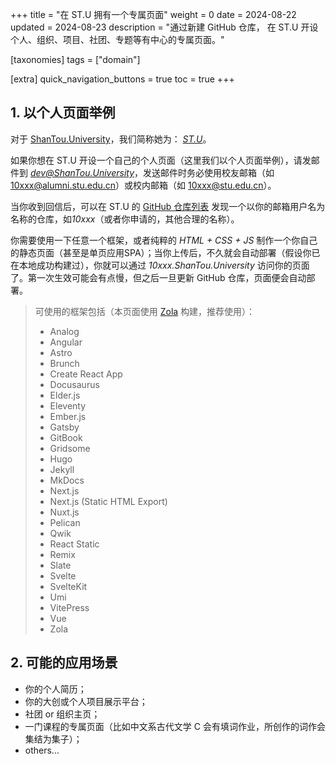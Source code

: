 +++
title = "在 ST.U 拥有一个专属页面"
weight = 0
date = 2024-08-22
updated = 2024-08-23
description = "通过新建 GitHub 仓库， 在 ST.U 开设个人、组织、项目、社团、专题等有中心的专属页面。"

[taxonomies]
tags = ["domain"]

[extra]
quick_navigation_buttons = true
toc = true
+++


## 1. 以个人页面举例

对于 [ShanTou.University](https://ShanTou.University)，我们简称她为： *[ST.U](https://ShanTou.University)*。

如果你想在 ST.U 开设一个自己的个人页面（这里我们以个人页面举例），请发邮件到 *[dev@ShanTou.University](mailto:dev@ShanTou.University)*，发送邮件时务必使用校友邮箱（如 10xxx@alumni.stu.edu.cn）或校内邮箱（如 10xxx@stu.edu.cn）。

当你收到回信后，可以在 ST.U 的 [GitHub 仓库列表](https://github.com/orgs/ShanTouUniversity/repositories) 发现一个以你的邮箱用户名为名称的仓库，如*10xxx*（或者你申请的，其他合理的名称）。

你需要使用一下任意一个框架，或者纯粹的 *HTML + CSS + JS* 制作一个你自己的静态页面（甚至是单页应用SPA）；当你上传后，不久就会自动部署（假设你已在本地成功构建过），你就可以通过 *10xxx.ShanTou.University* 访问你的页面了。第一次生效可能会有点慢，但之后一旦更新 GitHub 仓库，页面便会自动部署。

> 可使用的框架包括（本页面使用 [Zola](https://www.getzola.org/) 构建，推荐使用）：
> - Analog
> - Angular
> - Astro
> - Brunch
> - Create React App
> - Docusaurus
> - Elder.js
> - Eleventy
> - Ember.js
> - Gatsby
> - GitBook
> - Gridsome
> - Hugo
> - Jekyll
> - MkDocs
> - Next.js
> - Next.js (Static HTML Export)
> - Nuxt.js
> - Pelican
> - Qwik
> - React Static
> - Remix
> - Slate
> - Svelte
> - SvelteKit
> - Umi
> - VitePress
> - Vue
> - Zola


## 2. 可能的应用场景

- 你的个人简历；
- 你的大创或个人项目展示平台；
- 社团 or 组织主页；
- 一门课程的专属页面（比如中文系古代文学 C 会有填词作业，所创作的词作会集结为集子）；
- others...
